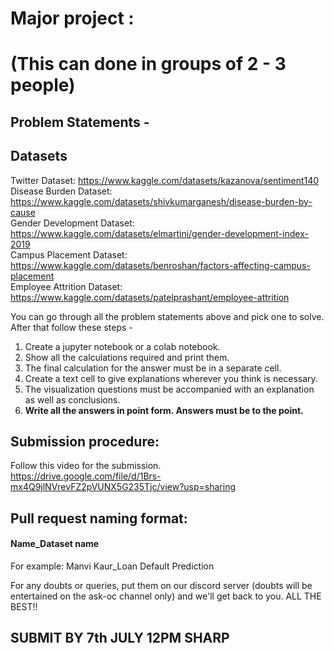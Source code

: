 # Major project : 
# (This can done in groups of 2 - 3 people)

## Problem Statements - 



## Datasets <br>
Twitter Dataset: https://www.kaggle.com/datasets/kazanova/sentiment140 <br>
Disease Burden Dataset: https://www.kaggle.com/datasets/shivkumarganesh/disease-burden-by-cause <br>
Gender Development Dataset: https://www.kaggle.com/datasets/elmartini/gender-development-index-2019 <br>
Campus Placement Dataset: https://www.kaggle.com/datasets/benroshan/factors-affecting-campus-placement <br>
Employee Attrition Dataset: https://www.kaggle.com/datasets/patelprashant/employee-attrition <br>

You can go through all the problem statements above and pick one to solve. After that follow these steps -
1) Create a jupyter notebook or a colab notebook.
2) Show all the calculations required and print them.
3) The final calculation for the answer must be in a separate cell.
4) Create a text cell to give explanations wherever you think is necessary.
5) The visualization questions must be accompanied with an explanation as well as conclusions.
6) **Write all the answers in point form. Answers must be to the point.**

## Submission procedure:
Follow this video for the submission. <br>
https://drive.google.com/file/d/1Brs-mx4Q9jlNVrevFZ2pVUNX5G235Tjc/view?usp=sharing

## Pull request naming format:
  #### Name_Dataset name <br>
  For example: Manvi Kaur_Loan Default Prediction
  
For any doubts or queries, put them on our discord server (doubts will be entertained on the ask-oc channel only) and we'll get back to you.
ALL THE BEST!!

## SUBMIT BY 7th JULY 12PM SHARP
